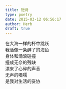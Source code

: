 ```yaml
---  
title: 短诗  
type: poetry  
date: 2015-03-12 06:56:17  
author: Herb  
draft: true
---  
```

在大海一样的杯中跳跃  
我活像一条醉了的海鱼  
身体和涌浪碰撞  
撞成无奈的残缺  
漂来了心碎的声音  
无声的嗫嚅  
是我对生活的妥协